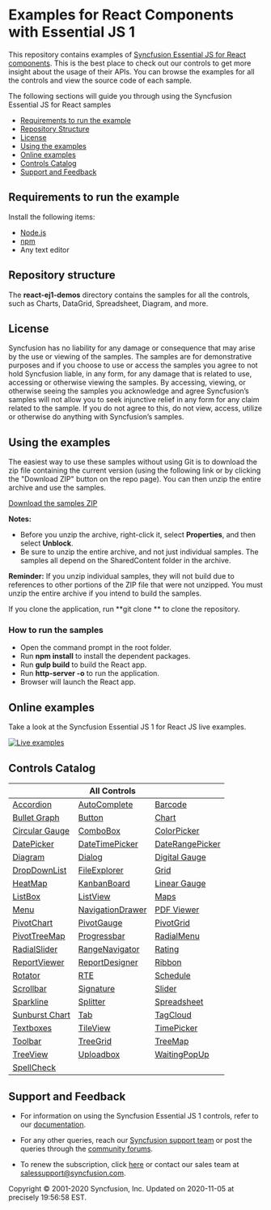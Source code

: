 # Examples for React Components with Essential JS 1

This repository contains examples of [Syncfusion Essential JS for React components](https://www.syncfusion.com/products/jquery/reactjs/?utm_source=github&utm_medium=listing). This is the best place to check out our controls to get more insight about the usage of their APIs. You can browse the examples for all the controls and view the source code of each sample.

The following sections will guide you through using the Syncfusion Essential JS for React samples

* [Requirements to run the example](#requirements-to-run-the-example)
* [Repository Structure](#repository-structure)
* [License](#license)
* [Using the examples](#using-the-examples) 
* [Online examples](#online-examples)
* [Controls Catalog](#controls-catalog)
* [Support and Feedback](#support-and-feedback) 

## Requirements to run the example

Install the following items:

* [Node.js](https://nodejs.org/en/)
* [npm](https://blog.npmjs.org/post/85484771375/how-to-install-npm)
* Any text editor

## Repository structure

The **react-ej1-demos** directory contains the samples for all the controls, such as Charts, DataGrid, Spreadsheet, Diagram, and more.

## <a name="license"></a>License ##

Syncfusion has no liability for any damage or consequence that may arise by the use or viewing of the samples. The samples are for demonstrative purposes and if you choose to use or access the samples you agree to not hold Syncfusion liable, in any form, for any damage that is related to use, accessing or otherwise viewing the samples. By accessing, viewing, or otherwise seeing the samples you acknowledge and agree Syncfusion’s samples will not allow you to seek injunctive relief in any form for any claim related to the sample. If you do not agree to this, do not view, access, utilize or otherwise do anything with Syncfusion’s samples.

## <a name="using-the-examples"></a>Using the examples ##

The easiest way to use these samples without using Git is to download the zip file containing the current version (using the following link or by clicking the "Download ZIP" button on the repo page). You can then unzip the entire archive and use the samples.

   [Download the samples ZIP](../../archive/master.zip)

   **Notes:** 
   * Before you unzip the archive, right-click it, select **Properties**, and then select **Unblock**.
   * Be sure to unzip the entire archive, and not just individual samples. The samples all depend on the SharedContent folder in the archive.  


**Reminder:** If you unzip individual samples, they will not build due to references to other portions of the ZIP file that were not unzipped. You must unzip the entire archive if you intend to build the samples.

If you clone the application, run **git clone <repository-url> ** to clone the repository.

### How to run the samples

* Open the command prompt in the root folder.
* Run **npm install** to install the dependent packages.
* Run **gulp build** to build the React app.
* Run **http-server -o** to run the application.
* Browser will launch the React app.

## Online examples

Take a look at the Syncfusion Essential JS 1 for React JS live examples.

[![Live examples](http://dabuttonfactory.com/button.png?t=Live+demo&f=Calibri-Bold&ts=24&tc=fff&tshs=1&tshc=000&hp=20&vp=8&c=5&bgt=gradient&bgc=3d85c6&ebgc=073763)](https://reactjq.syncfusion.com/?utm_source=github&utm_medium=listing)

## Controls Catalog

|              | All Controls  |         |
|--------------|--------------|---------|
|   [Accordion](https://www.syncfusion.com/products/jquery/javascript/accordion?utm_source=github&utm_medium=listing)  | [AutoComplete](https://www.syncfusion.com/products/jquery/javascript/autocomplete?utm_source=github&utm_medium=listing) | [Barcode](https://www.syncfusion.com/products/jquery/javascript/barcode?utm_source=github&utm_medium=listing) |
|[Bullet Graph](https://www.syncfusion.com/products/jquery/javascript/bullet-graph?utm_source=github&utm_medium=listing) |    [Button](https://www.syncfusion.com/products/jquery/javascript/button?utm_source=github&utm_medium=listing)    |  [Chart](https://www.syncfusion.com/products/jquery/javascript/charts?utm_source=github&utm_medium=listing)  |
| [Circular Gauge](https://www.syncfusion.com/products/jquery/javascript/circular-gauge?utm_source=github&utm_medium=listing) |    [ComboBox](https://www.syncfusion.com/products/jquery/javascript/combobox?utm_source=github&utm_medium=listing)    |  [ColorPicker](https://www.syncfusion.com/products/jquery/javascript/color-picker?utm_source=github&utm_medium=listing) |
|[DatePicker](https://www.syncfusion.com/products/jquery/javascript/date-picker?utm_source=github&utm_medium=listing) |    [DateTimePicker](https://www.syncfusion.com/products/jquery/javascript/date-time-picker?utm_source=github&utm_medium=listing)    |  [DateRangePicker](https://www.syncfusion.com/products/jquery/javascript/date-range-picker?utm_source=github&utm_medium=listing) |
|[Diagram](https://www.syncfusion.com/products/jquery/javascript/diagram?utm_source=github&utm_medium=listing) |    [Dialog](https://www.syncfusion.com/products/jquery/javascript/dialog?utm_source=github&utm_medium=listing)    |  [Digital Gauge](https://www.syncfusion.com/products/jquery/javascript/digital-gauge?utm_source=github&utm_medium=listing) |
| [DropDownList](https://www.syncfusion.com/products/jquery/javascript/drop-down-list?utm_source=github&utm_medium=listing) |    [FileExplorer](https://www.syncfusion.com/products/jquery/javascript/file-explorer?utm_source=github&utm_medium=listing)    |  [Grid](https://www.syncfusion.com/products/jquery/javascript/datagrid?utm_source=github&utm_medium=listing) |
| [HeatMap](https://www.syncfusion.com/products/jquery/javascript/heat-map?utm_source=github&utm_medium=listing) |    [KanbanBoard](https://www.syncfusion.com/products/jquery/javascript/kanban?utm_source=github&utm_medium=listing)    |  [Linear Gauge](https://www.syncfusion.com/products/jquery/javascript/linear-gauge?utm_source=github&utm_medium=listing)  |
| [ListBox](https://www.syncfusion.com/products/jquery/javascript/list-box?utm_source=github&utm_medium=listing) |    [ListView](https://www.syncfusion.com/products/jquery/javascript/listview?utm_source=github&utm_medium=listing)    |  [Maps](https://www.syncfusion.com/products/jquery/javascript/maps?utm_source=github&utm_medium=listing)  |
| [Menu](https://www.syncfusion.com/products/jquery/javascript/menu?utm_source=github&utm_medium=listing) |    [NavigationDrawer](https://www.syncfusion.com/products/jquery/javascript/navigation-drawer?utm_source=github&utm_medium=listing)    |  [PDF Viewer](https://www.syncfusion.com/products/jquery/javascript/pdf-viewer?utm_source=github&utm_medium=listing)  |
| [PivotChart](https://www.syncfusion.com/products/jquery/javascript/pivot-chart?utm_source=github&utm_medium=listing) |    [PivotGauge](https://www.syncfusion.com/products/jquery/javascript/pivot-gauge?utm_source=github&utm_medium=listing)    |  [PivotGrid](https://www.syncfusion.com/products/jquery/javascript/pivot-grid?utm_source=github&utm_medium=listing)  |
| [PivotTreeMap](https://www.syncfusion.com/products/jquery/javascript/pivot-tree-map?utm_source=github&utm_medium=listing)  | [Progressbar](https://www.syncfusion.com/products/jquery/javascript/progress-bar?utm_source=github&utm_medium=listing) | [RadialMenu](https://www.syncfusion.com/products/jquery/javascript/radial-menu?utm_source=github&utm_medium=listing) |
| [RadialSlider](https://www.syncfusion.com/products/jquery/javascript/radial-slider?utm_source=github&utm_medium=listing)  | [RangeNavigator](https://www.syncfusion.com/products/jquery/javascript/range-navigator?utm_source=github&utm_medium=listing) | [Rating](https://www.syncfusion.com/products/jquery/javascript/rating?utm_source=github&utm_medium=listing) |
|[ReportViewer](https://www.syncfusion.com/products/jquery/javascript/report-viewer?utm_source=github&utm_medium=listing)  | [ReportDesigner](https://www.syncfusion.com/products/jquery/javascript/report-designer?utm_source=github&utm_medium=listing) | [Ribbon](https://www.syncfusion.com/products/jquery/javascript/ribbon?utm_source=github&utm_medium=listing) |
|[Rotator](https://www.syncfusion.com/products/jquery/javascript/rotator?utm_source=github&utm_medium=listing)  | [RTE](https://www.syncfusion.com/products/jquery/javascript/rte?utm_source=github&utm_medium=listing) | [Schedule](https://www.syncfusion.com/products/jquery/javascript/scheduler?utm_source=github&utm_medium=listing) |
|[Scrollbar](https://www.syncfusion.com/products/jquery/javascript/scroller?utm_source=github&utm_medium=listing)  | [Signature](https://www.syncfusion.com/products/jquery/javascript/signature?utm_source=github&utm_medium=listing) | [Slider](https://www.syncfusion.com/products/jquery/javascript/slider?utm_source=github&utm_medium=listing) |
| [Sparkline](https://www.syncfusion.com/products/jquery/javascript/sparkline?utm_source=github&utm_medium=listing)  | [Splitter](https://www.syncfusion.com/products/jquery/javascript/splitter?utm_source=github&utm_medium=listing) | [Spreadsheet](https://www.syncfusion.com/products/jquery/javascript/spreadsheet?utm_source=github&utm_medium=listing) |
| [Sunburst Chart](https://www.syncfusion.com/products/jquery/javascript/sunburst-chart?utm_source=github&utm_medium=listing)  | [Tab](https://www.syncfusion.com/products/jquery/javascript/tabs?utm_source=github&utm_medium=listing) | [TagCloud](https://www.syncfusion.com/products/jquery/javascript/tag-cloud?utm_source=github&utm_medium=listing) |
| [Textboxes](https://www.syncfusion.com/products/jquery/javascript/text-box?utm_source=github&utm_medium=listing)  | [TileView](https://www.syncfusion.com/products/jquery/javascript/tile-view?utm_source=github&utm_medium=listing) | [TimePicker](https://www.syncfusion.com/products/jquery/javascript/time-picker?utm_source=github&utm_medium=listing) |
| [Toolbar](https://www.syncfusion.com/products/jquery/javascript/toolbar?utm_source=github&utm_medium=listing)  | [TreeGrid](https://www.syncfusion.com/products/jquery/javascript/tree-grid?utm_source=github&utm_medium=listing) | [TreeMap](https://www.syncfusion.com/products/jquery/javascript/tree-map?utm_source=github&utm_medium=listing) |
| [TreeView](https://www.syncfusion.com/products/jquery/javascript/tree-view?utm_source=github&utm_medium=listing)  | [Uploadbox](https://www.syncfusion.com/products/jquery/javascript/upload-box?utm_source=github&utm_medium=listing) | [WaitingPopUp](https://www.syncfusion.com/products/jquery/javascript/waiting-popup?utm_source=github&utm_medium=listing) |
| [SpellCheck](https://www.syncfusion.com/products/jquery/javascript/spellcheck?utm_source=github&utm_medium=listing)  |

## <a name="support-and-feedback"></a>Support and Feedback ##

* For information on using the Syncfusion Essential JS 1 controls, refer to our [documentation](https://help.syncfusion.com/reactjs/overview).

* For any other queries, reach our [Syncfusion support team](https://www.syncfusion.com/support/directtrac/incidents/newincident?utm_source=github&utm_medium=listing) or post the queries through the [community forums](https://www.syncfusion.com/forums?utm_source=github&utm_medium=listing).

* To renew the subscription, click [here](https://www.syncfusion.com/sales/products?utm_source=github&utm_medium=listing) or contact our sales team at <salessupport@syncfusion.com>.

<p>Copyright © 2001-2020 Syncfusion, Inc. Updated on 2020-11-05 at precisely 19:56:58 EST.</p>
